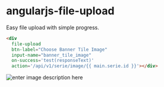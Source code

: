 angularjs-file-upload
=====================

Easy file upload with simple progress.

```html
<div
  file-upload
  btn-label="Choose Banner Tile Image"
  input-name="banner_tile_image"
  on-success='test(responseText)'
  action='/api/v1/serie/image/{{ main.serie.id }}'></div>
```

![enter image description here][1]


  [1]: http://i.imgur.com/dgxHQqE.png
